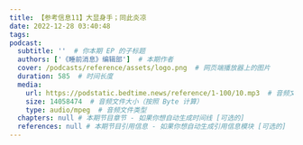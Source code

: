 ```yaml
---
title: 【参考信息11】大显身手；同此炎凉
date: 2022-12-28 03:40:48
tags:
podcast:
  subtitle: ''  # 你本期 EP 的子标题
  authors: ['《睡前消息》编辑部']  # 本期作者
  cover: /podcasts/reference/assets/logo.png  # 网页端播放器上的图片
  duration: 585  # 时间长度
  media:
    url: https://podstatic.bedtime.news/reference/1-100/10.mp3  # 音频文件
    size: 14058474  # 音频文件大小（按照 Byte 计算）
    type: audio/mpeg  # 音频文件类型
  chapters: null # 本期节目章节 - 如果你想自动生成时间线 [可选的]
  references: null # 本期节目引用信息 - 如果你想自动生成引用信息模块 [可选的]
---
```

